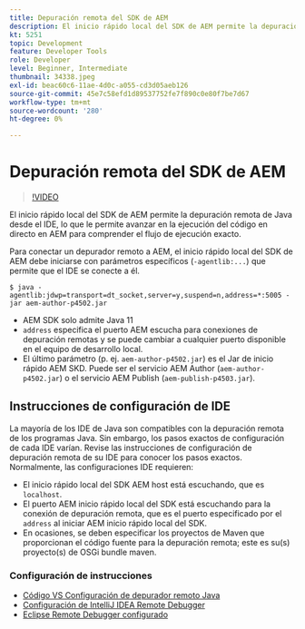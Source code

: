 ```yaml
---
title: Depuración remota del SDK de AEM
description: El inicio rápido local del SDK de AEM permite la depuración remota de Java desde el IDE, lo que le permite avanzar en la ejecución del código en directo en AEM para comprender el flujo de ejecución exacto.
kt: 5251
topic: Development
feature: Developer Tools
role: Developer
level: Beginner, Intermediate
thumbnail: 34338.jpeg
exl-id: beac60c6-11ae-4d0c-a055-cd3d05aeb126
source-git-commit: 45e7c58efd1d89537752fe7f890c0e80f7be7d67
workflow-type: tm+mt
source-wordcount: '280'
ht-degree: 0%

---
```


# Depuración remota del SDK de AEM

>[!VIDEO](https://video.tv.adobe.com/v/34338?quality=12&learn=on)

El inicio rápido local del SDK de AEM permite la depuración remota de Java desde el IDE, lo que le permite avanzar en la ejecución del código en directo en AEM para comprender el flujo de ejecución exacto.

Para conectar un depurador remoto a AEM, el inicio rápido local del SDK de AEM debe iniciarse con parámetros específicos (`-agentlib:...`) que permite que el IDE se conecte a él.

```
$ java -agentlib:jdwp=transport=dt_socket,server=y,suspend=n,address=*:5005 -jar aem-author-p4502.jar   
```

+ AEM SDK solo admite Java 11
+ `address` especifica el puerto AEM escucha para conexiones de depuración remotas y se puede cambiar a cualquier puerto disponible en el equipo de desarrollo local.
+ El último parámetro (p. ej. `aem-author-p4502.jar`) es el Jar de inicio rápido AEM SKD. Puede ser el servicio AEM Author (`aem-author-p4502.jar`) o el servicio AEM Publish (`aem-publish-p4503.jar`).


## Instrucciones de configuración de IDE

La mayoría de los IDE de Java son compatibles con la depuración remota de los programas Java. Sin embargo, los pasos exactos de configuración de cada IDE varían. Revise las instrucciones de configuración de depuración remota de su IDE para conocer los pasos exactos. Normalmente, las configuraciones IDE requieren:

+ El inicio rápido local del SDK AEM host está escuchando, que es `localhost`.
+ El puerto AEM inicio rápido local del SDK está escuchando para la conexión de depuración remota, que es el puerto especificado por el `address` al iniciar AEM inicio rápido local del SDK.
+ En ocasiones, se deben especificar los proyectos de Maven que proporcionan el código fuente para la depuración remota; este es su(s) proyecto(s) de OSGi bundle maven.

### Configuración de instrucciones

+ [Código VS Configuración de depurador remoto Java](https://code.visualstudio.com/docs/java/java-debugging)
+ [Configuración de IntelliJ IDEA Remote Debugger](https://www.jetbrains.com/help/idea/tutorial-remote-debug.html)
+ [Eclipse Remote Debugger configurado](https://javapapers.com/core-java/java-remote-debug-with-eclipse/)
